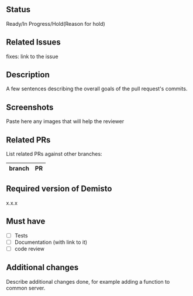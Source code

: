 ## Status
Ready/In Progress/Hold(Reason for hold)

## Related Issues
fixes: link to the issue

## Description
A few sentences describing the overall goals of the pull request's commits.

## Screenshots
Paste here any images that will help the reviewer

## Related PRs
List related PRs against other branches:

branch | PR
------ | ------


## Required version of Demisto
x.x.x

## Must have
- [ ] Tests
- [ ] Documentation (with link to it)
- [ ] code review

## Additional changes
Describe additional changes done, for example adding a function to common server.
